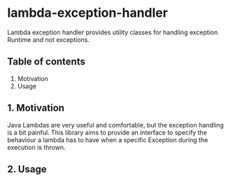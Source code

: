 # lambda-exception-handler
Lambda exception handler provides utility classes for handling exception Runtime and not exceptions.

## Table of contents
1. Motivation
2. Usage

## 1. Motivation
Java Lambdas are very useful and comfortable, but the exception handling is a bit
painful. This library aims to provide an interface to specify the behaviour a lambda
has to have when a specific Exception during the execution is thrown. 

## 2. Usage
